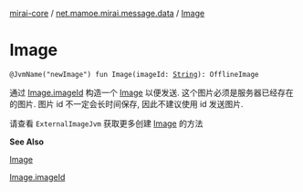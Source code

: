 [mirai-core](../index.md) / [net.mamoe.mirai.message.data](index.md) / [Image](./-image.md)

# Image

`@JvmName("newImage") fun Image(imageId: `[`String`](https://kotlinlang.org/api/latest/jvm/stdlib/kotlin/-string/index.html)`): OfflineImage`

通过 [Image.imageId](-image/image-id.md) 构造一个 [Image](-image/index.md) 以便发送.
这个图片必须是服务器已经存在的图片.
图片 id 不一定会长时间保存, 因此不建议使用 id 发送图片.

请查看 `ExternalImageJvm` 获取更多创建 [Image](-image/index.md) 的方法

**See Also**

[Image](-image/index.md)

[Image.imageId](-image/image-id.md)

